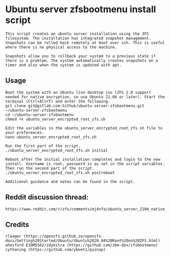 # Ubuntu server zfsbootmenu install script

	This script creates an ubuntu server installation using the ZFS filesystem. The installation has integrated snapshot management. Snapshots can be rolled back remotely at boot over ssh. This is useful where there is no physical access to the machine.

	Snapshots allow you to rollback your system to a previous state if there is a problem. The system automatically creates snapshots on a timer and also when the system is updated with apt.


## Usage
	Boot the system with an Ubuntu live desktop iso (ZFS 2.0 support needed for native encryption, so use Ubuntu 21.04 or later). Start the terminal (Ctrl+Alt+T) and enter the following.
	git clone git@gitlab.com:Sithuk/ubuntu-server-zfsbootmenu.git ~/ubuntu-server-zfsbootmenu
    cd ~/ubuntu-server-zfsbootmenu
    chmod +x ubuntu_server_encrypted_root_zfs.sh
	
	Edit the variables in the ubuntu_server_encrypted_root_zfs.sh file to your preferences.
	nano ubuntu_server_encrypted_root_zfs.sh
	
	Run the first part of the script.
	./ubuntu_server_encrypted_root_zfs.sh initial
	
	Reboot after the initial installation completes and login to the new install. Username is root, password is as set in the script variables. Then run the second part of the script.
	./ubuntu_server_encrypted_root_zfs.sh postreboot

	Additional guidance and notes can be found in the script.

## Reddit discussion thread:
	https://www.reddit.com/r/zfs/comments/mj4nfa/ubuntu_server_2104_native_encrypted_root_on_zfs/

## Credits
	rlaager (https://openzfs.github.io/openzfs-docs/Getting%20Started/Ubuntu/Ubuntu%2020.04%20Root%20on%20ZFS.html)
	ahesford E39M5S62/zdykstra (https://github.com/zbm-dev/zfsbootmenu)
	cythoning (https://github.com/yboetz/pyznap)
